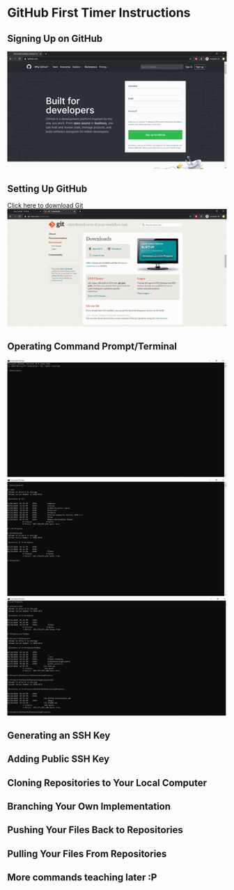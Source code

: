 # GitHub First Timer Instructions
## Signing Up on GitHub
![GitHub signup screen](/images/intro-github/github-1.jpg)

## Setting Up GitHub
[Click here to download Git](https://git-scm.com/downloads)
![](/images/intro-github/github-2.jpg)

## Operating Command Prompt/Terminal
![](/images/intro-github/github-3.jpg)
![](/images/intro-github/github-4.jpg)
![](/images/intro-github/github-5.jpg)

## Generating an SSH Key

## Adding Public SSH Key

## Cloning Repositories to Your Local Computer

## Branching Your Own Implementation

## Pushing Your Files Back to Repositories

## Pulling Your Files From Repositories

## More commands teaching later :P
